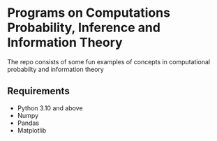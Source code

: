 # Programs on Computations Probability, Inference and Information Theory
The repo consists of some fun examples of concepts in computational probabilty and information theory

## Requirements
- Python 3.10 and above
- Numpy
- Pandas
- Matplotlib

